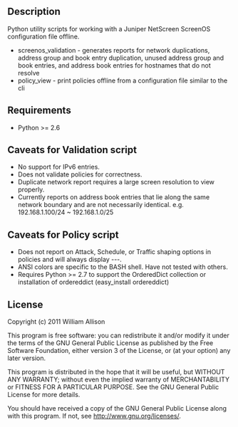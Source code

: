 ## Description

Python utility scripts for working with a Juniper NetScreen ScreenOS configuration file offline.

* screenos_validation - generates reports for network duplications, address group and book entry duplication, unused address group and book entries, and address book entries for hostnames that do not resolve
* policy_view - print policies offline from a configuration file similar to the cli

## Requirements

* Python >= 2.6

## Caveats for Validation script

* No support for IPv6 entries.
* Does not validate policies for correctness.
* Duplicate network report requires a large screen resolution to view properly.
* Currently reports on address book entries that lie along the same network boundary and are not necessarily identical. e.g. 192.168.1.100/24 ~ 192.168.1.0/25

## Caveats for Policy script

* Does not report on Attack, Schedule, or Traffic shaping options in policies and will always display ---.
* ANSI colors are specific to the BASH shell. Have not tested with others.
* Requires Python >= 2.7 to support the OrderedDict collection or installation of ordereddict (easy_install ordereddict)

## License

Copyright (c) 2011 William Allison

This program is free software: you can redistribute it and/or modify
it under the terms of the GNU General Public License as published by
the Free Software Foundation, either version 3 of the License, or
(at your option) any later version.

This program is distributed in the hope that it will be useful,
but WITHOUT ANY WARRANTY; without even the implied warranty of
MERCHANTABILITY or FITNESS FOR A PARTICULAR PURPOSE.  See the
GNU General Public License for more details.

You should have received a copy of the GNU General Public License
along with this program.  If not, see <http://www.gnu.org/licenses/>.
